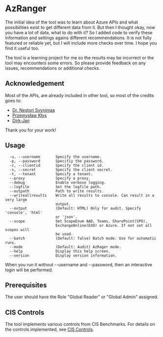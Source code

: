 # AzRanger

The initial idea of the tool was to learn about Azure APIs and what possibilities exist to get different data from it. But then I thought okay, now you have a lot of data, what to do with it? So I added code to verify these information and settings agains different recommendations. It is not fully featured or reliable yet, but I will include more checks over time. I hope you find it useful too.

The tool is a learning project for me so the results may be incorrect or the tool may encounters some errors. So please provide feedback on any issues, recommendations or additional checks.

## Acknowledgement

Most of the APIs, are already included in other tool, so most of the credits goes to:

* [Dr. Nestori Syynimaa](https://twitter.com/DrAzureAD)
* [Przemysław Kłys](https://twitter.com/PrzemyslawKlys)
* [Dirk-Jan](https://twitter.com/_dirkjan)

Thank you for your work!

## Usage

```
  -u, --username       Specify the username.
  -p, --password       Specifiy the password.
  -c, --clientid       Specify the client id.
  -s, --secret         Specify the client secret.
  -t, --tenant         Specify a tenant.
  --proxy              Specify a proxy.
  --debug              Enable verbose logging.
  --logfile            Set the logfile path.
  --outpath            Path to write results.
  --writeallresults    Write all results to console. Can result in a very large
                       output.
  --output             (Default: HTML) Only for audit. Specify 'console', 'html'
                       or 'json'.
  --scope              Set ScopeEnum AAD, Teams, SharePoint(SPO),
                       ExchangeOnline(EXO) or Azure. If not set all scopes will
                       be used.
  --batch              (Default: false) Batch mode. Use for automatic runs.
  --mode               (Default: Audit) AzRager mode.
  --help               Display this help screen.
  --version            Display version information.
```

When you run it without --username and --password, then an interactive login will be performed.

## Prerequisites

The user should have the Role "Global Reader" or "Global Admin" assigned.

## CIS Controls

The tool implements various controls from CIS Benchmarks. For details on the controls implemented, see [CIS Controls](./CIS_Controls.md).
